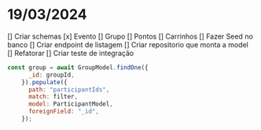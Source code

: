 # 19/03/2024

[] Criar schemas
    [x] Evento
    [] Grupo
    [] Pontos
    [] Carrinhos
[] Fazer Seed no banco
[] Criar endpoint de listagem
[] Criar repositorio que monta a model
[] Refatorar
[] Criar teste de integração


```js
const group = await GroupModel.findOne({
      _id: groupId,
    }).populate({
      path: "participantIds",
      match: filter,
      model: ParticipantModel,
      foreignField: "_id",
    });
```